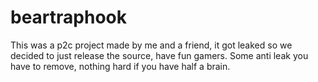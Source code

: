 # beartraphook
This was a p2c project made by me and a friend, it got leaked so we decided to just release the source, have fun gamers. Some anti leak you have to remove, nothing hard if you have half a brain.

